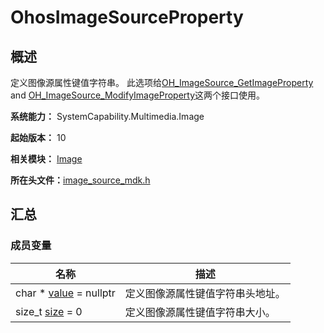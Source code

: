 # OhosImageSourceProperty


## 概述

定义图像源属性键值字符串。 此选项给[OH_ImageSource_GetImageProperty](image.md#oh_imagesource_getimageproperty) and [OH_ImageSource_ModifyImageProperty](image.md#oh_imagesource_modifyimageproperty)这两个接口使用。

**系统能力：** SystemCapability.Multimedia.Image

**起始版本：** 10

**相关模块：** [Image](image.md)

**所在头文件：**[image_source_mdk.h](image__source__mdk_8h.md)


## 汇总


### 成员变量

| 名称 | 描述 | 
| -------- | -------- |
| char \* [value](image.md#value) = nullptr | 定义图像源属性键值字符串头地址。 |
| size_t [size](image.md#size-77) = 0 | 定义图像源属性键值字符串大小。 |
